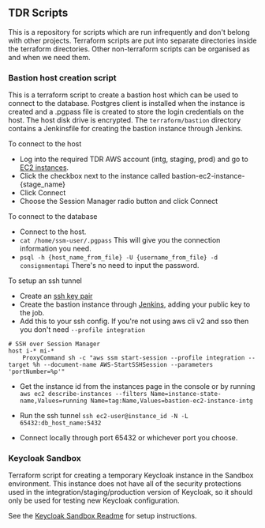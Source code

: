 ## TDR Scripts

This is a repository for scripts which are run infrequently and don't belong with other projects.
Terraform scripts are put into separate directories inside the terraform directories. Other non-terraform scripts can be organised as and when we need them.

### Bastion host creation script
This is a terraform script to create a bastion host which can be used to connect to the database.
Postgres client is installed when the instance is created and a .pgpass file is created to store the login credentials on the host. The host disk drive is encrypted.
The `terraform/bastion` directory contains a Jenkinsfile for creating the bastion instance through Jenkins.

To connect to the host
* Log into the required TDR AWS account (intg, staging, prod) and go to [EC2 instances][ec2-instances].
* Click the checkbox next to the instance called bastion-ec2-instance-{stage_name}
* Click Connect
* Choose the Session Manager radio button and click Connect

To connect to the database
* Connect to the host.
* `cat /home/ssm-user/.pgpass` This will give you the connection information you need.
* `psql -h {host_name_from_file} -U {username_from_file} -d consignmentapi` There's no need to input the password.

To setup an ssh tunnel
* Create an [ssh key pair][ssh-key-pair]
* Create the bastion instance through [Jenkins][bastion-jenkins-job], adding your public key to the job.
* Add this to your ssh config. If you're not using aws cli v2 and sso then you don't need `--profile integration`
```
# SSH over Session Manager
host i-* mi-*
    ProxyCommand sh -c "aws ssm start-session --profile integration --target %h --document-name AWS-StartSSHSession --parameters 'portNumber=%p'"
```
* Get the instance id from the instances page in the console or by running
`aws ec2 describe-instances --filters Name=instance-state-name,Values=running Name=tag:Name,Values=bastion-ec2-instance-intg`

* Run the ssh tunnel
`ssh ec2-user@instance_id -N -L 65432:db_host_name:5432`

* Connect locally through port 65432 or whichever port you choose.

[ec2-instances]: https://eu-west-2.console.aws.amazon.com/ec2/v2/home?region=eu-west-2#Instances
[ssh-key-pair]: https://docs.github.com/en/free-pro-team@latest/github/authenticating-to-github/generating-a-new-ssh-key-and-adding-it-to-the-ssh-agent
[bastion-jenkins-job]: https://jenkins.tdr-management.nationalarchives.gov.uk/job/TDR%20Bastion%20Deploy/

### Keycloak Sandbox

Terraform script for creating a temporary Keycloak instance in the Sandbox
environment. This instance does not have all of the security protections used
in the integration/staging/production version of Keycloak, so it should only be
used for testing new Keycloak configuration.

See the [Keycloak Sandbox Readme](keycloak-sandbox) for setup instructions.

[keycloak-sandbox]: terraform/keycloak-sandbox/README.md
